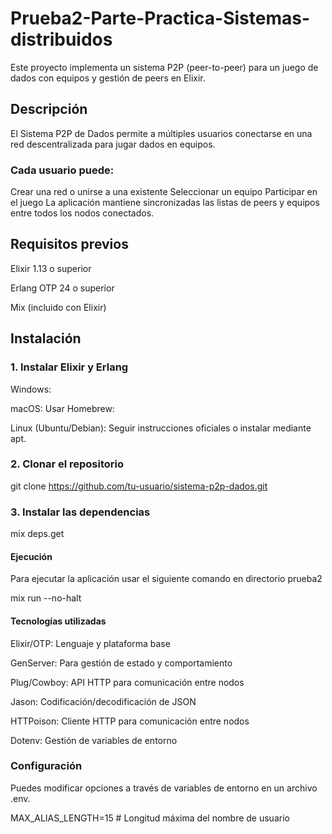 # Prueba2-Parte-Practica-Sistemas-distribuidos
Este proyecto implementa un sistema P2P (peer-to-peer) para un juego de dados con equipos y gestión de peers en Elixir.

## Descripción
El Sistema P2P de Dados permite a múltiples usuarios conectarse en una red descentralizada para jugar dados en equipos.
### Cada usuario puede:
Crear una red o unirse a una existente
Seleccionar un equipo
Participar en el juego
La aplicación mantiene sincronizadas las listas de peers y equipos entre todos los nodos conectados.

## Requisitos previos
Elixir 1.13 o superior

Erlang OTP 24 o superior

Mix (incluido con Elixir)

## Instalación
### 1. Instalar Elixir y Erlang
Windows:

macOS:
Usar Homebrew:

Linux (Ubuntu/Debian):
Seguir instrucciones oficiales o instalar mediante apt.

### 2. Clonar el repositorio

git clone https://github.com/tu-usuario/sistema-p2p-dados.git

### 3. Instalar las dependencias 
mix deps.get
#### Ejecución
Para ejecutar la aplicación usar el siguiente comando en directorio prueba2

mix run --no-halt

#### Tecnologías utilizadas
Elixir/OTP: Lenguaje y plataforma base

GenServer: Para gestión de estado y comportamiento

Plug/Cowboy: API HTTP para comunicación entre nodos

Jason: Codificación/decodificación de JSON

HTTPoison: Cliente HTTP para comunicación entre nodos

Dotenv: Gestión de variables de entorno

### Configuración
Puedes modificar opciones a través de variables de entorno en un archivo .env.

MAX_ALIAS_LENGTH=15  # Longitud máxima del nombre de usuario
